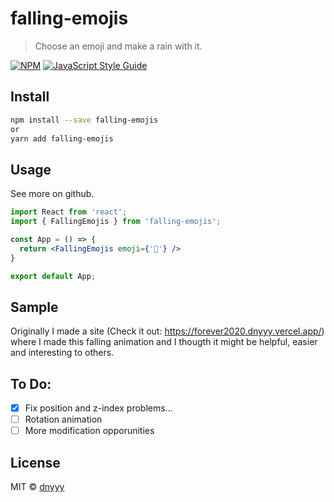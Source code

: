 # falling-emojis

> Choose an emoji and make a rain with it.

[![NPM](https://img.shields.io/npm/v/falling-emojis.svg)](https://www.npmjs.com/package/falling-emojis) [![JavaScript Style Guide](https://img.shields.io/badge/code_style-standard-brightgreen.svg)](https://standardjs.com)

## Install

```bash
npm install --save falling-emojis
or
yarn add falling-emojis
```

## Usage

See more on github.

```jsx
import React from 'react';
import { FallingEmojis } from 'falling-emojis';

const App = () => {
  return <FallingEmojis emoji={'🎉'} />
}

export default App;
```

## Sample

Originally I made a site (Check it out: https://forever2020.dnyyy.vercel.app/) where I made this falling animation
and I thougth it might be helpful, easier and interesting to others.

## To Do:

* [x] Fix position and z-index problems...
* [ ] Rotation animation
* [ ] More modification opporunities

## License

MIT © [dnyyy](https://github.com/dnyyy)

